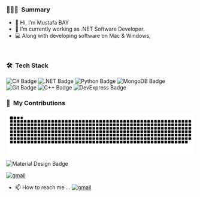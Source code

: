 ### 🧑🏻‍💻 &nbsp;Summary

- 👋 Hi, I’m Mustafa BAY 
- 🌱 I’m currently working as .NET Software Developer.
- 💻 Along with developing software on Mac & Windows,

<br/>

### 🛠 &nbsp;Tech Stack
![C# Badge](https://img.shields.io/badge/C%23-512BD4?logo=csharp&logoColor=fff&style=for-the-badge)
![.NET Badge](https://img.shields.io/badge/.NET-512BD4?logo=dotnet&logoColor=fff&style=for-the-badge)
![Python Badge](https://img.shields.io/badge/Python-3776AB?logo=python&logoColor=fff&style=for-the-badge)
![MongoDB Badge](https://img.shields.io/badge/MongoDB-47A248?logo=mongodb&logoColor=fff&style=for-the-badge)
![Git Badge](https://img.shields.io/badge/Git-F05032?logo=git&logoColor=fff&style=for-the-badge)
![C++ Badge](https://img.shields.io/badge/C%2B%2B-00599C?logo=cplusplus&logoColor=fff&style=for-the-badge)
![DevExpress Badge](https://img.shields.io/badge/DevExpress-FF7200?logo=devexpress&logoColor=fff&style=for-the-badge)

### 🐍 &nbsp;My Contributions
<picture>
  <source media="(prefers-color-scheme: dark)" srcset="https://raw.githubusercontent.com/mstybay/mstybay/output/github-contribution-grid-snake-dark.svg">
  <source media="(prefers-color-scheme: light)" srcset="https://raw.githubusercontent.com/mstybay/mstybay/output/github-contribution-grid-snake.svg">
  <img alt="github contribution grid snake animation" src="https://raw.githubusercontent.com/mstybay/mstybay/output/github-contribution-grid-snake.svg">
</picture>

![Material Design Badge](https://img.shields.io/badge/msty.bay@gmail.com-757575?logo=materialdesign&logoColor=fff&style=for-the-badge)

[![gmail](https://img.shields.io/badge/msty.bay@gmail.com-757575?logo=materialdesign&logoColor=fff&style=for-the-badge)](mailto:msty.bay@gmail.com)
- 📫 How to reach me ... 
[![gmail](https://img.shields.io/badge/-msty.bay@gmail.com-D14836?style=flat&logo=Gmail&logoColor=white)](mailto:msty.bay@gmail.com)
